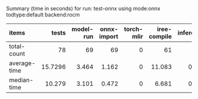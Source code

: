 Summary (time in seconds) for run: test-onnx using mode:onnx todtype:default backend:rocm

| items        |   tests |   model-run |   onnx-import |   torch-mlir |   iree-compile |   inference |
|:-------------|--------:|------------:|--------------:|-------------:|---------------:|------------:|
| total-count  | 78      |      69     |        69     |            0 |         61     |       0     |
| average-time | 15.7296 |       3.464 |         1.162 |            0 |         11.083 |       0.021 |
| median-time  | 10.279  |       3.101 |         0.472 |            0 |          6.681 |       0.026 |
